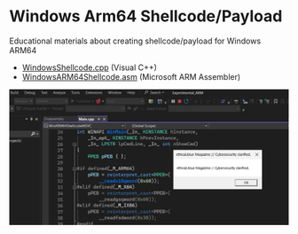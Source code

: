 # Windows Arm64 Shellcode/Payload
Educational materials about creating shellcode/payload for Windows ARM64

- [WindowsShellcode.cpp](WindowsShellcode.cpp) (Visual C++)
- [WindowsARM64Shellcode.asm](WindowsARM64Shellcode.asm) (Microsoft ARM Assembler)

![Windows Arm64 Shellcode Executed](/img/executed.png)
